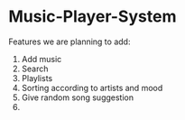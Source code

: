 # Music-Player-System

Features we are planning to add:
1. Add music
2. Search
3. Playlists
4. Sorting according to artists and mood
5. Give random song suggestion
6. 
